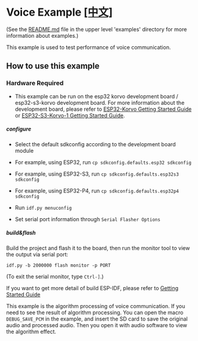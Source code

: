 # Voice Example [[中文]](./README_cn.md)



(See the [README.md](../README.md) file in the upper level 'examples' directory for more information about examples.)

This example is used to test performance of voice communication.


## How to use this example

### Hardware Required

- This example can be run on the esp32 korvo development board / esp32-s3-korvo development board. For more information about the development board, please refer to  [ESP32-Korvo Getting Started Guide](https://github.com/espressif/esp-skainet/blob/master/docs/en/hw-reference/esp32/user-guide-esp32-korvo-v1.1.md) or [ESP32-S3-Korvo-1 Getting Started Guide](https://github.com/espressif/esp-skainet/blob/master/docs/en/hw-reference/esp32s3/user-guide-korvo-1.md).


##### configure

* Select the default sdkconfig according to the development board module

- For example, using ESP32, run `cp sdkconfig.defaults.esp32 sdkconfig`

- For example, using ESP32-S3, run `cp sdkconfig.defaults.esp32s3 sdkconfig`

- For example, using ESP32-P4, run `cp sdkconfig.defaults.esp32p4 sdkconfig`

* Run  `idf.py menuconfig`

* Set serial port information through `Serial Flasher Options`

##### build&flash

Build the project and flash it to the board, then run the monitor tool to view the output via serial port:

```
idf.py -b 2000000 flash monitor -p PORT
```

(To exit the serial monitor, type ``Ctrl-]``.)

If you want to get more detail of build ESP-IDF, please refer to [Getting Started Guide](https://docs.espressif.com/projects/esp-idf/en/stable/get-started-cmake/index.html)

This example is the algorithm processing of voice communication. If you need to see the result of algorithm processing. You can open the macro `DEBUG_SAVE_PCM` in the example, and insert the SD card to save the original audio and processed audio. Then you open it with audio software to view the algorithm effect.
